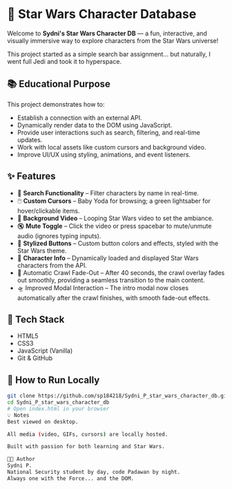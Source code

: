 # 🌌 Star Wars Character Database

Welcome to **Sydni's Star Wars Character DB** — a fun, interactive, and visually immersive way to explore characters from the Star Wars universe!

This project started as a simple search bar assignment... but naturally, I went full Jedi and took it to hyperspace.

## 📚 Educational Purpose

This project demonstrates how to:

- Establish a connection with an external API.
- Dynamically render data to the DOM using JavaScript.
- Provide user interactions such as search, filtering, and real-time updates.
- Work with local assets like custom cursors and background video.
- Improve UI/UX using styling, animations, and event listeners.

## ✨ Features

- 🔎 **Search Functionality** – Filter characters by name in real-time.
- 🖱️ **Custom Cursors** – Baby Yoda for browsing; a green lightsaber for hover/clickable items.
- 🎥 **Background Video** – Looping Star Wars video to set the ambiance.
- 🔇 **Mute Toggle** – Click the video or press spacebar to mute/unmute audio (ignores typing inputs).
- 🎨 **Stylized Buttons** – Custom button colors and effects, styled with the Star Wars theme.
- 📁 **Character Info** – Dynamically loaded and displayed Star Wars characters from the API.
- 🚀 Automatic Crawl Fade-Out – After 40 seconds, the crawl overlay fades out smoothly, providing a seamless transition to the main content.
- 🛸 Improved Modal Interaction – The intro modal now closes automatically after the crawl finishes, with smooth fade-out effects.

## 🚀 Tech Stack

- HTML5
- CSS3
- JavaScript (Vanilla)
- Git & GitHub

## 🔧 How to Run Locally

```bash
git clone https://github.com/sp184218/Sydni_P_star_wars_character_db.git
cd Sydni_P_star_wars_character_db
# Open index.html in your browser
💡 Notes
Best viewed on desktop.

All media (video, GIFs, cursors) are locally hosted.

Built with passion for both learning and Star Wars.

🧑‍💻 Author
Sydni P.
National Security student by day, code Padawan by night.
Always one with the Force... and the DOM.
